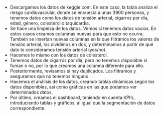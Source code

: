 -	Descargamos los datos de keggle.com. En este caso, la tabla analiza el riesgo cardiovascular, donde se encuesta a unas 3900 personas, y tenemos datos como los datos de tensión arterial, cigarros por día, edad, género, colesterol o taquicardia.
-	Se hace una limpieza de los datos. Vemos si tenemos datos vacíos. En estos casos creamos columnas nuevas para que esto no ocurra. También se insertan nuevas columnas en la que filtramos los valores de tensión arterial, los dividimos en dos, y determinamos a partir de qué dato lo consideramos tensión arterial (yes/no).
-	Hacemos lo mismo con los datos de colesterol. 
-	Tenemos datos de cigarros por día, pero no tenemos disponible si fuman o no, por lo que creamos una columna diferente para ello.
-	Posteriormente, revisamos si hay duplicados. Los filtramos y aseguramos que no tenemos ninguno.
-	Hacemos el análisis de los datos, creando tablas dinámicas según los datos disponibles, así como gráficas en las que podamos ver determinados datos. 
-	Por último, creamos el dashboard, teniendo en cuenta KPI’s, introduciendo tablas y gráficos, al igual que la segmentación de datos correspondiente.
